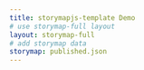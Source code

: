 ```yaml
---
title: storymapjs-template Demo
# use storymap-full layout
layout: storymap-full
# add storymap data
storymap: published.json
---
```

